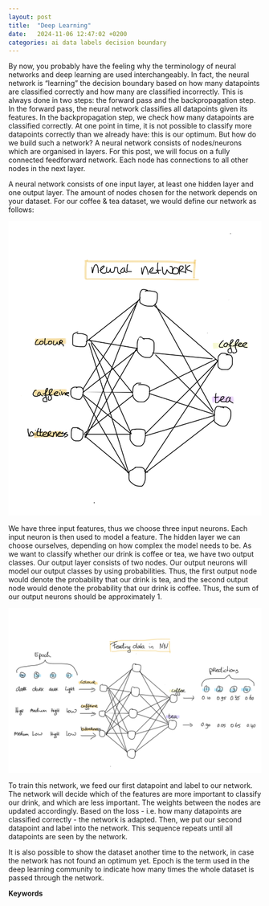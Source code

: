 ```yaml
---
layout: post
title:  "Deep Learning"
date:   2024-11-06 12:47:02 +0200
categories: ai data labels decision boundary
---
```


By now, you probably have the feeling why the terminology of neural networks and deep learning are used interchangeably. In fact, the neural network is “learning” the decision boundary based on how many datapoints are classified correctly and how many are classified incorrectly. This is always done in two steps: the forward pass and the backpropagation step. In the forward pass, the neural network classifies all datapoints given its features. In the backpropagation step, we check how many datapoints are classified correctly. At one point in time, it is not possible to classify more datapoints correctly than we already have: this is our optimum.
But how do we build such a network? A neural network consists of nodes/neurons which are organised in layers. For this post, we will focus on a fully connected feedforward network. Each node has connections to all other nodes in the next layer.

A neural network consists of one input layer, at least one hidden layer and one output layer. The amount of nodes chosen for the network depends on your dataset. For our coffee & tea dataset, we would define our network as follows:

![image](/assets/images/DNN.png) 

We have three input features, thus we choose three input neurons. Each input neuron is then used to model a feature. The hidden layer we can choose ourselves, depending on how complex the model needs to be. As we want to classify whether our drink is coffee or tea, we have two output classes. Our output layer consists of two nodes. Our output neurons will model our output classes by using probabilities. Thus, the first output node would denote the probability that our drink is tea, and the second output node would denote the probability that our drink is coffee. Thus, the sum of our output neurons should be approximately 1.


![image](/assets/images/DNNtraining.png) 

To train this network, we feed our first datapoint and label to our network. The network will decide which of the features are more important to classify our drink, and which are less important. The weights between the nodes are updated accordingly. Based on the loss - i.e. how many datapoints are classified correctly - the network is adapted. Then, we put our second datapoint and label into the network. This sequence repeats until all datapoints are seen by the network.

It is also possible to show the dataset another time to the network, in case the network has not found an optimum yet. Epoch is the term used in the deep learning community to indicate how many times the whole dataset is passed through the network.



<b>Keywords</b>
